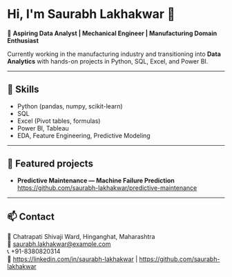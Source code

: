 # Hi, I'm Saurabh Lakhakwar 👋

🎯 **Aspiring Data Analyst | Mechanical Engineer | Manufacturing Domain Enthusiast**

Currently working in the manufacturing industry and transitioning into **Data Analytics** with hands-on projects in Python, SQL, Excel, and Power BI.

---

## 🔧 Skills
- Python (pandas, numpy, scikit-learn)
- SQL
- Excel (Pivot tables, formulas)
- Power BI, Tableau
- EDA, Feature Engineering, Predictive Modeling

---

## 🚀 Featured projects
- **Predictive Maintenance — Machine Failure Prediction**  
  https://github.com/saurabh-lakhakwar/predictive-maintenance

---

## 📫 Contact
📍 Chatrapati Shivaji Ward, Hinganghat, Maharashtra  
📧 saurabh.lakhakwar@example.com  
📞 +91-8380820314   
🔗 https://linkedin.com/in/saurabh-lakhakwar | https://github.com/saurabh-lakhakwar
